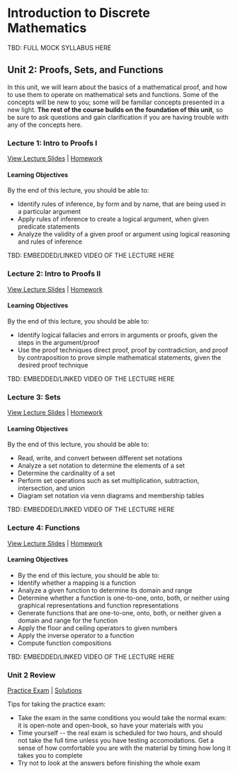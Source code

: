 # Introduction to Discrete Mathematics

TBD: FULL MOCK SYLLABUS HERE

## Unit 2: Proofs, Sets, and Functions

In this unit, we will learn about the basics of a mathematical proof, and how to use them to operate on mathematical sets and functions. Some of the concepts will be new to you; some will be familiar concepts presented in a new light. **The rest of the course builds on the foundation of this unit**, so be sure to ask questions and gain clarification if you are having trouble with any of the concepts here.

### Lecture 1: Intro to Proofs I

[View Lecture Slides](https://docs.google.com/presentation/d/1HksmeYReaES9zOMF8FU77YL5BE9lOlg8BRqkfu3chnY/edit) | [Homework](https://drive.google.com/file/d/1j13pTJCd4xWzZEMC2h1tTAutc-kHPBgw/view?usp=sharing)

#### Learning Objectives

By the end of this lecture, you should be able to:

- Identify rules of inference, by form and by name, that are being used in a particular argument
- Apply rules of inference to create a logical argument, when given predicate statements
- Analyze the validity of a given proof or argument using logical reasoning and rules of inference

TBD: EMBEDDED/LINKED VIDEO OF THE LECTURE HERE

### Lecture 2: Intro to Proofs II

[View Lecture Slides](https://docs.google.com/presentation/d/1ieze8_PaTU80Mff1tFxcLjj7m0c2GcHwdeE0JGLm8AI/edit#slide=id.g8578a98948_2_50) | [Homework](https://drive.google.com/file/d/1caAB7y_REwsJwHmBl7UEuKRMhtnIU8r7/view?usp=sharing)

#### Learning Objectives

By the end of this lecture, you should be able to:

- Identify logical fallacies and errors in arguments or proofs, given the steps in the argument/proof
- Use the proof techniques direct proof, proof by contradiction, and proof by contraposition to prove simple mathematical statements, given the desired proof technique

TBD: EMBEDDED/LINKED VIDEO OF THE LECTURE HERE

### Lecture 3: Sets

[View Lecture Slides](https://docs.google.com/presentation/d/1qvSHuxWSf9mdUJ8bKxKyEs0pfnaRec3OyWFvANWtyvk/edit?usp=sharing) | [Homework](https://drive.google.com/file/d/1B1Z16Lr-5d6Q30SU--udsYdOYhRwQp8K/view?usp=sharing)

#### Learning Objectives

By the end of this lecture, you should be able to:

- Read, write, and convert between different set notations 
- Analyze a set notation to determine the elements of a set 
- Determine the cardinality of a set
- Perform set operations such as set multiplication, subtraction, intersection, and union
- Diagram set notation via venn diagrams and membership tables 

TBD: EMBEDDED/LINKED VIDEO OF THE LECTURE HERE

### Lecture 4: Functions

[View Lecture Slides](https://docs.google.com/presentation/d/1xnEG6FnYKDxqh8SDudgwgX4gu4RouksZzjnF53zkEws/edit#slide=id.g8086720df0_2_50) | [Homework](https://drive.google.com/file/d/1ZDND7wkp4_Zy19hkxcefViuHVWtLwsAx/view?usp=sharing)

#### Learning Objectives

- By the end of this lecture, you should be able to:
- Identify whether a mapping is a function
- Analyze a given function to determine its domain and range 
- Determine whether a function is one-to-one, onto, both, or neither using graphical representations and function representations
- Generate functions that are one-to-one, onto, both, or neither given a domain and range for the function
- Apply the floor and ceiling operators to given numbers
- Apply the inverse operator to a function
- Compute function compositions

TBD: EMBEDDED/LINKED VIDEO OF THE LECTURE HERE

### Unit 2 Review

[Practice Exam](https://drive.google.com/file/d/1_NQjtMREn75kRoMfYb4D_XZelokaq1RA/view?usp=sharing) | [Solutions](https://drive.google.com/file/d/1e6zTfHo1bPq9grWOaeflN0waIVUUQK5a/view?usp=sharing)

Tips for taking the practice exam:

- Take the exam in the same conditions you would take the normal exam: it is open-note and open-book, so have your materials with you
- Time yourself -- the real exam is scheduled for two hours, and should not take the full time unless you have testing accomodations. Get a sense of how comfortable you are with the material by timing how long it takes you to complete
- Try not to look at the answers before finishing the whole exam
